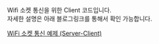 Wifi 소켓 통신을 위한 Client 코드입니다.   
자세한 설명은 아래 블로그링크를 통해서 확인 가능합니다.      

[WiFi 소켓 통신 예제 (Server-Client)](https://bictoselfdev.blogspot.com/2021/12/wifiSocketExam.html)

